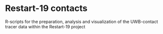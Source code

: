 # Restart-19 contacts
R-scripts for the preparation, analysis and visualization of the UWB-contact tracer data within the Restart-19 project
